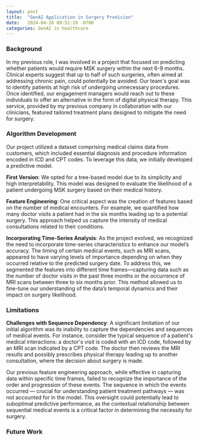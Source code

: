 ```yaml
---
layout: post
title:  "GenAI Application in Surgery Predicion"
date:   2024-04-26 09:52:29 -0700
categories: GenAI in healthcare
---
```

### Background
In my previous role, I was involved in a project that focused on predicting whether patients would require MSK surgery within the next 6-9 months. Clinical experts suggest that up to half of such surgeries, often aimed at addressing chronic pain, could potentially be avoided. Our team's goal was to identify patients at high risk of undergoing unnecessary procedures. Once identified, our engagement managers would reach out to these individuals to offer an alternative in the form of digital physical therapy. This service, provided by my previous company in collaboration with our clinicians, featured tailored treatment plans designed to mitigate the need for surgery.
### Algorithm Development
Our project utilized a dataset comprising medical claims data from customers, which included essential diagnosis and procedure information encoded in ICD and CPT codes. To leverage this data, we initially developed a predictive model.

**First Version**: We opted for a tree-based model due to its simplicity and high interpretability. This model was designed to evaluate the likelihood of a patient undergoing MSK surgery based on their medical history.

**Feature Engineering**: One critical aspect was the creation of features based on the number of medical encounters. For example, we quantified how many doctor visits a patient had in the six months leading up to a potential surgery. This approach helped us capture the intensity of medical consultations related to their conditions.

**Incorporating Time-Series Analysis**: As the project evolved, we recognized the need to incorporate time-series characteristics to enhance our model’s accuracy. The timing of certain medical events, such as MRI scans, appeared to have varying levels of importance depending on when they occurred relative to the predicted surgery date. To address this, we segmented the features into different time frames—capturing data such as the number of doctor visits in the past three months or the occurrence of MRI scans between three to six months prior. This method allowed us to fine-tune our understanding of the data’s temporal dynamics and their impact on surgery likelihood.

### Limitations
**Challenges with Sequence Dependency**: A significant limitation of our initial algorithm was its inability to capture the dependencies and sequences of medical events. For instance, consider the typical sequence of a patient's medical interactions: a doctor's visit is coded with an ICD code, followed by an MRI scan indicated by a CPT code. The doctor then reviews the MRI results and possibly prescribes physical therapy leading up to another consultation, where the decision about surgery is made.

Our previous feature engineering approach, while effective in capturing data within specific time frames, failed to recognize the importance of the order and progression of these events. The sequence in which the events occurred — crucial for understanding patient treatment pathways — was not accounted for in the model. This oversight could potentially lead to suboptimal predictive performance, as the contextual relationship between sequential medical events is a critical factor in determining the necessity for surgery.
### Future Work

